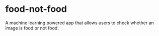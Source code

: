 # food-not-food
A machine learning powered app that allows users to check whether an image is food or not food.
